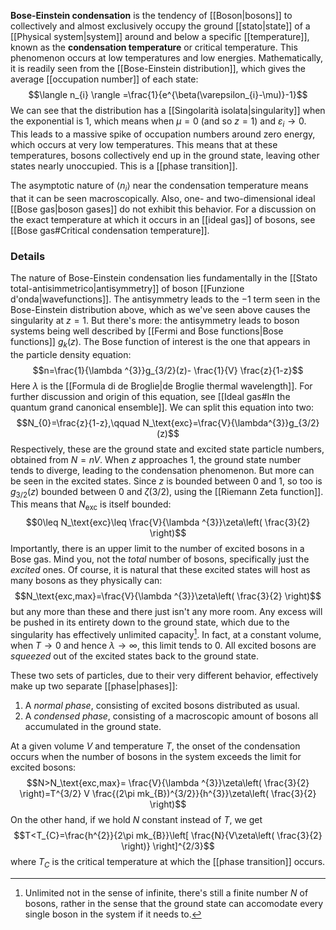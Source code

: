 **Bose-Einstein condensation** is the tendency of [[Boson|bosons]] to collectively and almost exclusively occupy the ground [[stato|state]] of a [[Physical system|system]] around and below a specific [[temperature]], known as the **condensation temperature** or critical temperature. This phenomenon occurs at low temperatures and low energies. Mathematically, it is readily seen from the [[Bose-Einstein distribution]], which gives the average [[occupation number]] of each state:
$$\langle n_{i} \rangle =\frac{1}{e^{\beta(\varepsilon_{i}-\mu)}-1}$$
We can see that the distribution has a [[Singolarità isolata|singularity]] when the exponential is $1$, which means when $\mu=0$ (and so $z=1$) and $\varepsilon_{i}\to 0$. This leads to a massive spike of occupation numbers around zero energy, which occurs at very low temperatures. This means that at these temperatures, bosons collectively end up in the ground state, leaving other states nearly unoccupied. This is a [[phase transition]].

The asymptotic nature of $\langle n_{i} \rangle$ near the condensation temperature means that it can be seen macroscopically. Also, one- and two-dimensional ideal [[Bose gas|boson gases]] do not exhibit this behavior.  For a discussion on the exact temperature at which it occurs in an [[ideal gas]] of bosons, see [[Bose gas#Critical condensation temperature]].
### Details
The nature of Bose-Einstein condensation lies fundamentally in the [[Stato total-antisimmetrico|antisymmetry]] of boson [[Funzione d'onda|wavefunctions]]. The antisymmetry leads to the $-1$ term seen in the Bose-Einstein distribution above, which as we've seen above causes the singularity at $z=1$. But there's more: the antisymmetry leads to boson systems being well described by [[Fermi and Bose functions|Bose functions]] $g_{k}(z)$. The Bose function of interest is the one that appears in the particle density equation:
$$n=\frac{1}{\lambda ^{3}}g_{3/2}(z)- \frac{1}{V} \frac{z}{1-z}$$
Here $\lambda$ is the [[Formula di de Broglie|de Broglie thermal wavelength]]. For further discussion and origin of this equation, see [[Ideal gas#In the quantum grand canonical ensemble]]. We can split this equation into two:
$$N_{0}=\frac{z}{1-z},\qquad N_\text{exc}=\frac{V}{\lambda^{3}}g_{3/2}(z)$$
Respectively, these are the ground state and excited state particle numbers, obtained from $N=nV$. When $z$ approaches $1$, the ground state number tends to diverge, leading to the condensation phenomenon. But more can be seen in the excited states. Since $z$ is bounded between $0$ and $1$, so too is $g_{3/2}(z)$ bounded between $0$ and $\zeta(3/2)$, using the [[Riemann Zeta function]]. This means that $N_\text{exc}$ is itself bounded:
$$0\leq N_\text{exc}\leq \frac{V}{\lambda ^{3}}\zeta\left( \frac{3}{2} \right)$$
Importantly, there is an upper limit to the number of excited bosons in a Bose gas. Mind you, not the *total* number of bosons, specifically just the *excited* ones. Of course, it is natural that these excited states will host as many bosons as they physically can:
$$N_\text{exc,max}=\frac{V}{\lambda ^{3}}\zeta\left( \frac{3}{2} \right)$$
but any more than these and there just isn't any more room. Any excess will be pushed in its entirety down to the ground state, which due to the singularity has effectively unlimited capacity[^1]. In fact, at a constant volume, when $T\to 0$ and hence $\lambda\to \infty$, this limit tends to $0$. All excited bosons are *squeezed* out of the excited states back to the ground state.

These two sets of particles, due to their very different behavior, effectively make up two separate [[phase|phases]]:
1. A *normal phase*, consisting of excited bosons distributed as usual.
2. A *condensed phase*, consisting of a macroscopic amount of bosons all accumulated in the ground state.

At a given volume $V$ and temperature $T$, the onset of the condensation occurs when the number of bosons in the system exceeds the limit for excited bosons:
$$N>N_\text{exc,max}= \frac{V}{\lambda ^{3}}\zeta\left( \frac{3}{2} \right)=T^{3/2} V \frac{(2\pi mk_{B})^{3/2}}{h^{3}}\zeta\left( \frac{3}{2} \right)$$
On the other hand, if we hold $N$ constant instead of $T$, we get
$$T<T_{C}=\frac{h^{2}}{2\pi mk_{B}}\left[ \frac{N}{V\zeta\left( \frac{3}{2} \right)} \right]^{2/3}$$
where $T_{C}$ is the critical temperature at which the [[phase transition]] occurs.

[^1]: Unlimited not in the sense of infinite, there's still a finite number $N$ of bosons, rather in the sense that the ground state can accomodate every single boson in the system if it needs to.